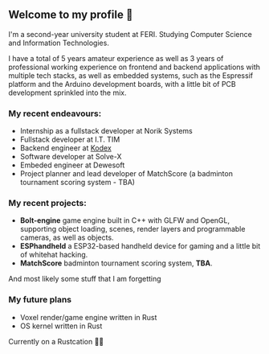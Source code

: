 ## Welcome to my profile 👋

I'm a second-year university student at FERI. Studying Computer Science and Information Technologies.

I have a total of 5 years amateur experience as well as 3 years of professional working experience on frontend and backend applications with multiple tech stacks, as well as embedded systems, such as the Espressif platform and the Arduino development boards, with a little bit of PCB development sprinkled into the mix.

### My recent endeavours:

- Internship as a fullstack developer at Norik Systems
- Fullstack developer at I.T. TIM
- Backend engineer at [Kodex](https://kodex.io)
- Software developer at Solve-X
- Embeded engineer at Dewesoft
- Project planner and lead developer of MatchScore (a badminton tournament scoring system - TBA)

### My recent projects:

- **Bolt-engine** game engine built in C++ with GLFW and OpenGL, supporting object loading, scenes, render layers and programmable cameras, as well as objects.
- **ESPhandheld** a ESP32-based handheld device for gaming and a little bit of whitehat hacking.
- **MatchScore** badminton tournament scoring system, **TBA**.

And most likely some stuff that I am forgetting

### My future plans

- Voxel render/game engine written in Rust
- OS kernel written in Rust

Currently on a Rustcation 🦀🌴

<!--
**Tevzi2/Tevzi2** is a ✨ _special_ ✨ repository because its `README.md` (this file) appears on your GitHub profile.

Here are some ideas to get you started:

- 🔭 I’m currently working on ...
- 🌱 I’m currently learning ...
- 👯 I’m looking to collaborate on ...
- 🤔 I’m looking for help with ...
- 💬 Ask me about ...
- 📫 How to reach me: ...
- 😄 Pronouns: ...
- ⚡ Fun fact: ...
-->
